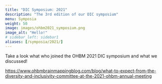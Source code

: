 ```yaml
---
title: "DIC Symposium: 2021"
description: "The 3rd edition of our DIC symposium"
menu: Symposia
weight: 50
image: images/ohbm2021_symposium.png
image_alt: "Hello!"
# sidebar_left: sidebar1
aliases: [/symposia/2021/]
---
```

Take a look what who joined the OHBM 2021 DIC symposium and what we discussed!

https://www.ohbmbrainmappingblog.com/blog/what-to-expect-from-the-diversity-and-inclusivity-committee-at-the-2021-ohbm-annual-meeting

